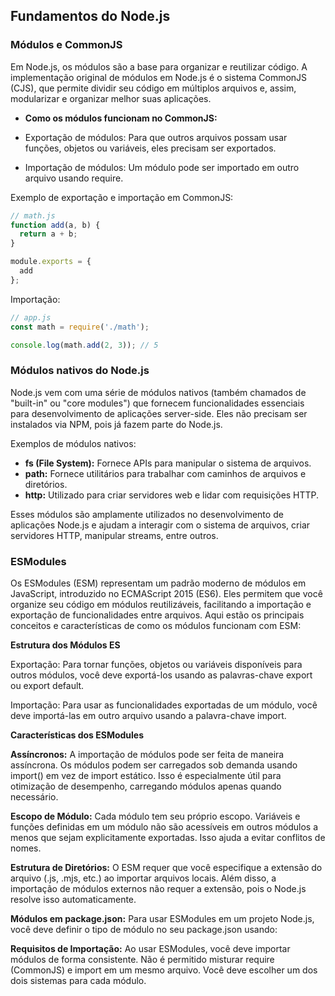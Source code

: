 ## Fundamentos do Node.js

### Módulos e CommonJS

Em Node.js, os módulos são a base para organizar e reutilizar código. A implementação original de módulos em Node.js é o sistema CommonJS (CJS), que permite dividir seu código em múltiplos arquivos e, assim, modularizar e organizar melhor suas aplicações.

* **Como os módulos funcionam no CommonJS:**

* Exportação de módulos: Para que outros arquivos possam usar funções, objetos ou variáveis, eles precisam ser exportados.
* Importação de módulos: Um módulo pode ser importado em outro arquivo usando require.

Exemplo de exportação e importação em CommonJS:

```javascript
// math.js
function add(a, b) {
  return a + b;
}

module.exports = {
  add
};
```

Importação:

```javascript
// app.js
const math = require('./math');

console.log(math.add(2, 3)); // 5
```

### Módulos nativos do Node.js

Node.js vem com uma série de módulos nativos (também chamados de "built-in" ou "core modules") que fornecem funcionalidades essenciais para desenvolvimento de aplicações server-side. Eles não precisam ser instalados via NPM, pois já fazem parte do Node.js.

Exemplos de módulos nativos:

* **fs (File System):** Fornece APIs para manipular o sistema de arquivos.
* **path:** Fornece utilitários para trabalhar com caminhos de arquivos e diretórios.
* **http:** Utilizado para criar servidores web e lidar com requisições HTTP.

Esses módulos são amplamente utilizados no desenvolvimento de aplicações Node.js e ajudam a interagir com o sistema de arquivos, criar servidores HTTP, manipular streams, entre outros.

### ESModules

Os ESModules (ESM) representam um padrão moderno de módulos em JavaScript, introduzido no ECMAScript 2015 (ES6). Eles permitem que você organize seu código em módulos reutilizáveis, facilitando a importação e exportação de funcionalidades entre arquivos. Aqui estão os principais conceitos e características de como os módulos funcionam com ESM: 

**Estrutura dos Módulos ES**

Exportação: Para tornar funções, objetos ou variáveis disponíveis para outros módulos, você deve exportá-los usando as palavras-chave export ou export default.

Importação: Para usar as funcionalidades exportadas de um módulo, você deve importá-las em outro arquivo usando a palavra-chave import.

**Características dos ESModules**

**Assíncronos:** A importação de módulos pode ser feita de maneira assíncrona. Os módulos podem ser carregados sob demanda usando import() em vez de import estático. Isso é especialmente útil para otimização de desempenho, carregando módulos apenas quando necessário.

**Escopo de Módulo:** Cada módulo tem seu próprio escopo. Variáveis e funções definidas em um módulo não são acessíveis em outros módulos a menos que sejam explicitamente exportadas. Isso ajuda a evitar conflitos de nomes.

**Estrutura de Diretórios:** O ESM requer que você especifique a extensão do arquivo (.js, .mjs, etc.) ao importar arquivos locais. Além disso, a importação de módulos externos não requer a extensão, pois o Node.js resolve isso automaticamente.

**Módulos em package.json:** Para usar ESModules em um projeto Node.js, você deve definir o tipo de módulo no seu package.json usando:

**Requisitos de Importação:** Ao usar ESModules, você deve importar módulos de forma consistente. Não é permitido misturar require (CommonJS) e import em um mesmo arquivo. Você deve escolher um dos dois sistemas para cada módulo.